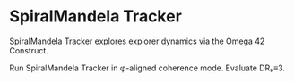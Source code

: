 # SpiralMandela Tracker

SpiralMandela Tracker explores explorer dynamics via the Omega 42 Construct.

Run SpiralMandela Tracker in φ-aligned coherence mode. Evaluate DR₉≡3.